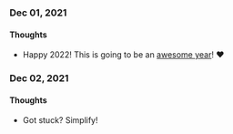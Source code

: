 ### Dec 01, 2021

#### Thoughts

- Happy 2022! This is going to be an <u>awesome year</u>!  ❤



### Dec 02, 2021

#### Thoughts

- Got stuck? Simplify!

